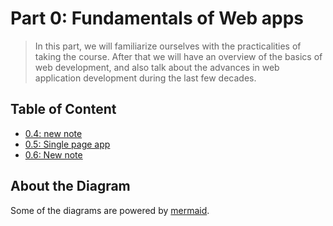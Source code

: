# Part 0: Fundamentals of Web apps

> In this part, we will familiarize ourselves with the practicalities of taking the course. After that we will have an overview of the basics of web development, and also talk about the advances in web application development during the last few decades.

## Table of Content

- [0.4: new note](./0.4.md)
- [0.5: Single page app](./0.5.md)
- [0.6: New note](./0.6.md)

## About the Diagram

Some of the diagrams are powered by [mermaid](https://github.com/mermaid-js/mermaid).
